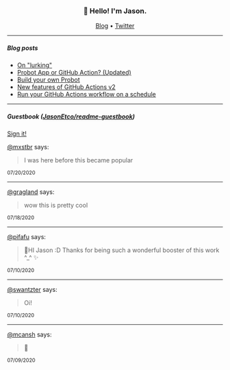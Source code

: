 <h3 align="center">👋 Hello! I'm Jason.</h3>

<p align="center">
  <a href="https://jasonet.co">Blog</a> •
  <a href="https://twitter.com/JasonEtco">Twitter</a>
</p>

---

##### Blog posts

<!--START_SECTION:posts-->
* [On &quot;lurking&quot;](https:&#x2F;&#x2F;jasonet.co&#x2F;posts&#x2F;on-lurking&#x2F;)
* [Probot App or GitHub Action? (Updated)](https:&#x2F;&#x2F;jasonet.co&#x2F;posts&#x2F;probot-app-or-github-action-v2&#x2F;)
* [Build your own Probot](https:&#x2F;&#x2F;jasonet.co&#x2F;posts&#x2F;build-your-own-probot&#x2F;)
* [New features of GitHub Actions v2](https:&#x2F;&#x2F;jasonet.co&#x2F;posts&#x2F;new-features-of-github-actions&#x2F;)
* [Run your GitHub Actions workflow on a schedule](https:&#x2F;&#x2F;jasonet.co&#x2F;posts&#x2F;scheduled-actions&#x2F;)
<!--END_SECTION:posts-->

---

##### Guestbook ([JasonEtco/readme-guestbook](https://github.com/JasonEtco/readme-guestbook))

<a href="https://readme-guestbook.now.sh">Sign it!</a>

<!--START_SECTION:guestbook-->
[@mxstbr](https://github.com/mxstbr) says:

> I was here before this became popular

<sup>07/20/2020</sup>


---

[@gragland](https://github.com/gragland) says:

> wow this is pretty cool

<sup>07/18/2020</sup>


---

[@pifafu](https://github.com/pifafu) says:

> 🚀HI Jason :D Thanks for being such a wonderful booster of this work ^_^ ✨

<sup>07/10/2020</sup>


---

[@swantzter](https://github.com/swantzter) says:

> Oi!

<sup>07/10/2020</sup>


---

[@mcansh](https://github.com/mcansh) says:

> 👋

<sup>07/09/2020</sup>

<!--END_SECTION:guestbook-->
<!--GUESTBOOK_LIST [{"name":"mxstbr","message":"I was here before this became popular","date":"07/20/2020"},{"name":"gragland","message":"wow this is pretty cool","date":"07/18/2020"},{"name":"pifafu","message":"🚀HI Jason :D Thanks for being such a wonderful booster of this work ^_^ ✨","date":"07/10/2020"},{"name":"swantzter","message":"Oi!","date":"07/10/2020"},{"name":"mcansh","message":"👋","date":"07/09/2020"}]-->
